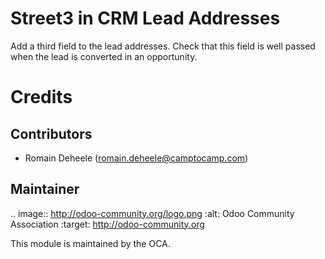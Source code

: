 Street3 in CRM Lead Addresses
=============================

Add a third field to the lead addresses.
Check that this field is well passed when the
lead is converted in an opportunity.

Credits
=======

Contributors
------------

* Romain Deheele (<romain.deheele@camptocamp.com>)

Maintainer
----------

.. image:: http://odoo-community.org/logo.png
   :alt: Odoo Community Association
   :target: http://odoo-community.org

This module is maintained by the OCA.
